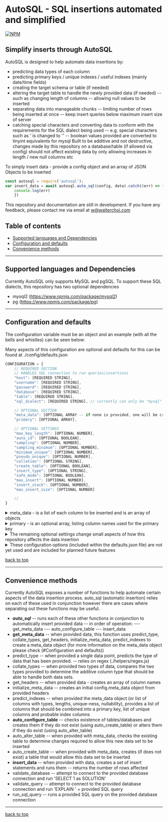 # AutoSQL - SQL insertions automated and simplified

[![NPM](https://nodei.co/npm/autosql.png)](https://nodei.co/npm/autosql/)


## Simplify inserts through AutoSQL

AutoSQL is designed to help automate data insertions by: 
- predicting data types of each column
- predicting primary keys / unique indexes / useful indexes (mainly date/time fields)
- creating the target schema or table (if needed)
- altering the target table to handle the newly provided data (if needed)
    -- such as changing length of columns
    -- allowing null values to be inserted
- separating data into manageable chunks
    -- limiting number of rows being inserted at once
    -- keep insert queries below maximum insert size of server
- catching special characters and converting data to conform with the requirements for the SQL dialect being used
    -- e.g. special characters such as ' is changed to '' 
    -- boolean values provided are converted to tinyint equivalents for mysql
Built to be additive and not destructive, changes made by this repository on a database/table (if allowed via config) should not affect existing data by only allowing increases in length / new null columns etc

To simply insert data - provide a config object and an array of JSON Objects to be inserted
```js
const autosql = require('autosql');
var insert_data = await autosql.auto_sql(config, data).catch((err) => {
    console.log(err)
    })
```

This repository and documentation are still in development.
If you have any feedback, please contact me via email at w@walterchoi.com

## Table of contents

- [Supported languages and Dependencies](#Supported-languages-and-Dependencies)
- [Configuration and defaults](#Configuration-and-defaults)
- [Convenience methods](#Convenience-methods)

---


## Supported languages and Dependencies

Currently AutoSQL only supports MySQL and pgSQL.
To support these SQL dialects, this repository has two optional dependencies
- mysql2 (https://www.npmjs.com/package/mysql2)
- pg (https://www.npmjs.com/package/pg)


---


## Configuration and defaults

The configuration variable must be an object and an example (with all the bells and whistles) can be seen below:

Many aspects of this configuration are optional and defaults for this can be found at ./config/defaults.json

```js 
CONFIGURATION = {
    // REQUIRED SECTION
    // HANDLES SQL connection to run queries/insertions
    "host": [REQUIRED STRING],
    "username": [REQUIRED STRING],
    "password": [REQUIRED STRING],
    "database": [REQUIRED STRING],
    "table": [REQUIRED STRING],
    "sql_dialect": [REQUIRED STRING], // currently can only be "mysql" or "pgsql"

    // OPTIONAL SECTION
    "meta_data": [OPTIONAL ARRAY -- if none is provided, one will be created automatically],
    "primary": [OPTIONAL ARRAY],

    // OPTIONAL SETTINGS
    "max_key_length": [OPTIONAL NUMBER],
    "auto_id": [OPTIONAL BOOLEAN],
    "sampling": [OPTIONAL NUMBER],
    "sampling_minimum": [OPTIONAL NUMBER],
    "minimum_unique": [OPTIONAL NUMBER],
    "pseudo_unique": [OPTIONAL NUMBER],
    "collation": [OPTIONAL STRING],
    "create_table": [OPTIONAL BOOLEAN],
    "insert_type": [OPTIONAL STRING],
    "safe_mode": [OPTIONAL BOOLEAN],
    "max_insert": [OPTIONAL NUMBER],
    "insert_stack": [OPTIONAL NUMBER],
    "max_insert_size": [OPTIONAL NUMBER]

    // 
}
```

<details>
<summary>meta_data - is a list of each column to be inserted and is an array of objects</summary>

    ```js
    [
        {
            COLUMN_1: {
            type: 'datetime',
            length: 0,
            allowNull: true,
            unique: false,
            index: true,
            pseudounique: false,
            primary: false,
            auto_increment: false,
            default: "CURRENT_TIMESTAMP",
            decimal: 0
            }
        },
        {
            COLUMN_2: {
            type: 'varchar',
            length: 8,
            allowNull: false,
            unique: true,
            index: true,
            pseudounique: true,
            primary: true,
            auto_increment: false,
            default: undefined,
            decimal: 0
            }
        }
    ]
    ```

</details>  

<details>
<summary>primary - is an optional array, listing column names used for the primary key</summary>

EXAMPLE: 

    ```js
    config.primary = ["column_1", "column_2"]
    ```

DEFAULTS TO:

    ```js
    config.primary = ["ID"]
    ```


</details>  

<details>
<summary>The remaining optional settings change small aspects of how this repository affects the data insertion</summary>

 - minimum_unique: changes the minimum number of rows needed to identify a column as unique
    -- defaults to 50
 - pseudo_unique: changes the percentage of rows that are unique to be considered to be pseudo_unique
    -- defaults to 0.95 (95% | two standard deviations)

 - sampling: option to only check/sample a percentage of all data provided. Provided a float between 0 and 1, this will then select a number of random rows to use in finding data types/lengths/uniqueness etc
    -- defaults to 0 (or off/sample everything)
        --- if you are inserting 1000 rows and sampling is set to 0.5, 500 random rows will be selected and used for checks
 - sampling_minimum: minimum number of data required for sampling to be enabled
    -- defaults to 100 
        --- if provided less than X rows or if sampling is set to a % where the selected number of sampled rows would be less than this row count, disables sampling
    
 - max_key_length: maximum key length - used for preventing unique long-text fields from being included in an automatically predicted primary key
    -- defaults to 255
 - auto_indexing: toggles the prediction and creation of indexes
    -- defaults to true
 - auto_id: toggles the creation of an auto_incremental ID column - if an ID column is also provided, will not have any action
    -- defaults to false

 - insert_type: changes action of insert on duplicate key error
    -- defaults to "REPLACE"
        --- available options: 
            ---- "REPLACE" - replace/update all non-primary-key columns
            ---- "IGNORE" - ignore and do not replace/update
    
 - collation: collation of the databases/tables to use on creation
    -- defaults to "utf8mb4_unicode_ci"

 - max_insert: maximum number of rows to insert per query
    -- defaults to 5000
 - max_insert_size: maximum amount of data (bytes) to attempt to insert per query
    -- defaults to 1048576 (default max-allowed-packet for MySQL servers)
 - insert_stack: minimum number of rows to stack up per query
    -- defaults to 100
        --- e.g. if provided 6000 rows of data and at row 4444 the data being sent would exceed max_insert_size, the data will be split into two stacks (4400 and 1600) to be inserted as separate queries

 - safe_mode: toggles the usage of transactions, rollback on any single error and commit only on no errors
    -- defaults to true

 - wait_for_approval: 
    -- defaults to false
    locale: en-US,
    timezone: UTC,
    convert_timezone: true
</p>
</details>  

<details>
<summary>These configuration options (included within the defaults.json file) are not yet used and are included for planned future features</summary>

 - wait_for_approval: before any change to table structure - output changes and wait for approval
    -- defaults to false

 - convert_timezone: convert all datetime values (with timezone) to a specific timezone using Date.prototype.toLocaleString()
    -- defaults to true
 - convert_all_timezone: convert all datetime values (even if no timezone is provided - assuming UTC) to a specific timezone using Date.prototype.toLocaleString()
    -- defaults to false
 - locale: sets the output format used for Date.prototype.toLocaleString()
    -- defaults to "en-US"
 - timezone: sets the output timezone used for Date.prototype.toLocaleString()
    -- defaults to "UTC"
</p>
</details>  

[back to top](#table-of-contents)


---


## Convenience methods

Currently AutoSQL exposes a number of functions to help automate certain aspects of the data insertion process.
auto_sql (automatic insertion) relies on each of these used in conjunction however there are cases where separating out these functions may be useful.

 - ***auto_sql***
    -- runs each of these other functions in conjunction to automatically insert provided data
    -- in order of operation:
        --- get_meta_data
        --- auto_configure_table
        --- insert_data
 - **get_meta_data**
    -- when provided data, this function uses predict_type, collate_types, get_headers, initialize_meta_data, predict_indexes to create a meta_data object (for more information on the meta_data object please check (#Configuration and defaults))
 - predict_type
    -- when provided a single data point, predicts the type of data that has been provided.
    -- relies on regex (./helpers/regex.js)
 - collate_types
    -- when provided two types of data, compares the two types provided to determine the additive column type that should be able to handle both data sets.
 - get_headers
    -- when provided data - creates an array of column names
 - initialize_meta_data
    -- creates an initial config.meta_data object from provided headers
 - predict_indexes
    -- when provided the meta_data object (or list of columns with types, lengths, unique-ness, nullability), provides a list of columns that should be combined into a primary key, list of unique columns and probable index columns
 - **auto_configure_table**
    -- checks existence of tables/databases and creates them if they do not exist (using auto_create_table) or alters them if they do exist (using auto_alter_table)
 - auto_alter_table
    -- when provided with meta_data, checks the existing table to determine changes required to allow this new data set to be inserted
 - auto_create_table
    -- when provided with meta_data, creates (if does not exist) a table that would allow this data set to be inserted
 - **insert_data**
    -- when provided with data, creates a set of insert statements and runs them
    -- returns the number of rows affected
 - validate_database
    -- attempt to connect to the provided database connection and run 'SELECT 1 as SOLUTION'
 - validate_query
    -- attempt to connect to the provided database connection and run 'EXPLAIN ' + provided SQL query
 - run_sql_query
    -- runs a provided SQL query on the provided database connection


---

[back to top](#table-of-contents)